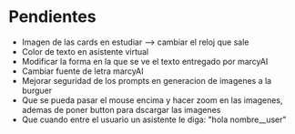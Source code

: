 # Pendientes

* Imagen de las cards en estudiar --> cambiar el reloj que sale
* Color de texto en asistente virtual 
* Modificar la forma en la que se ve el texto entregado por marcyAI
* Cambiar fuente de letra marcyAI
* Mejorar seguridad de los prompts en generacion de imagenes a la burguer
* Que se pueda pasar el mouse encima y hacer zoom en las imagenes, ademas de poner button para dscargar las imagenes
* Que cuando entre el usuario un asistente le diga: "hola nombre__user"
